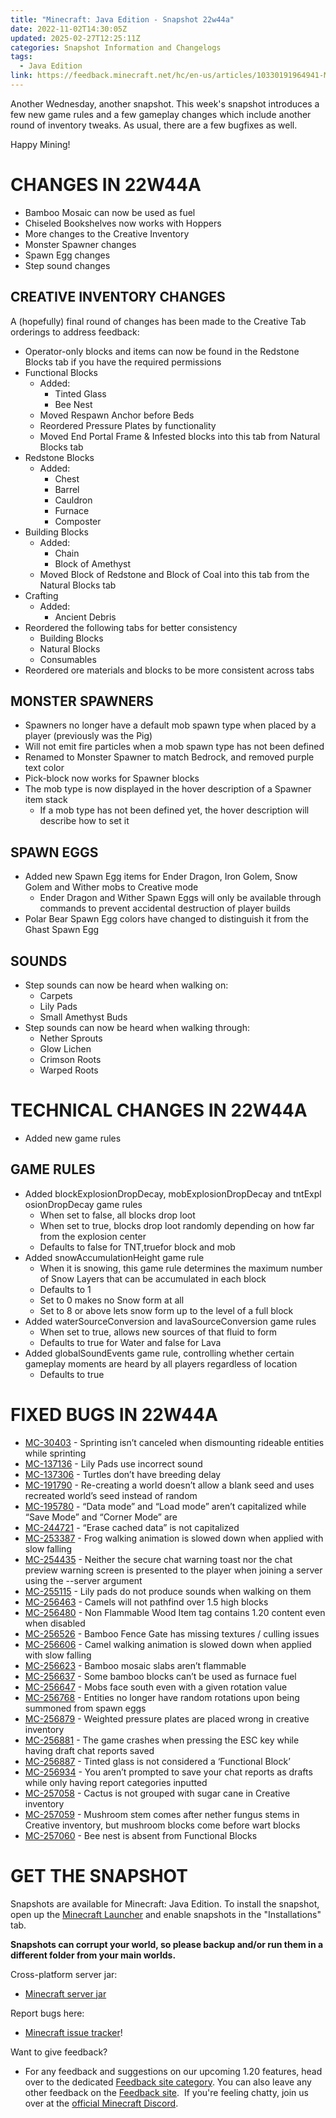 ```yaml
---
title: "Minecraft: Java Edition - Snapshot 22w44a"
date: 2022-11-02T14:30:05Z
updated: 2025-02-27T12:25:11Z
categories: Snapshot Information and Changelogs
tags:
  - Java Edition
link: https://feedback.minecraft.net/hc/en-us/articles/10330191964941-Minecraft-Java-Edition-Snapshot-22w44a
---
```


Another Wednesday, another snapshot. This week's snapshot introduces a few new game rules and a few gameplay changes which include another round of inventory tweaks. As usual, there are a few bugfixes as well.

Happy Mining!

# CHANGES IN 22W44A

- Bamboo Mosaic can now be used as fuel
- Chiseled Bookshelves now works with Hoppers
- More changes to the Creative Inventory
- Monster Spawner changes
- Spawn Egg changes
- Step sound changes

## CREATIVE INVENTORY CHANGES

A (hopefully) final round of changes has been made to the Creative Tab orderings to address feedback:

- Operator-only blocks and items can now be found in the Redstone Blocks tab if you have the required permissions
- Functional Blocks
  - Added:
    - Tinted Glass
    - Bee Nest
  - Moved Respawn Anchor before Beds
  - Reordered Pressure Plates by functionality
  - Moved End Portal Frame & Infested blocks into this tab from Natural Blocks tab
- Redstone Blocks
  - Added:
    - Chest
    - Barrel
    - Cauldron
    - Furnace
    - Composter
- Building Blocks
  - Added:
    - Chain
    - Block of Amethyst
  - Moved Block of Redstone and Block of Coal into this tab from the Natural Blocks tab
- Crafting
  - Added:
    - Ancient Debris
- Reordered the following tabs for better consistency
  - Building Blocks
  - Natural Blocks
  - Consumables
- Reordered ore materials and blocks to be more consistent across tabs

## MONSTER SPAWNERS

- Spawners no longer have a default mob spawn type when placed by a player (previously was the Pig)
- Will not emit fire particles when a mob spawn type has not been defined
- Renamed to Monster Spawner to match Bedrock, and removed purple text color
- Pick-block now works for Spawner blocks
- The mob type is now displayed in the hover description of a Spawner item stack
  - If a mob type has not been defined yet, the hover description will describe how to set it

## SPAWN EGGS

- Added new Spawn Egg items for Ender Dragon, Iron Golem, Snow Golem and Wither mobs to Creative mode
  - Ender Dragon and Wither Spawn Eggs will only be available through commands to prevent accidental destruction of player builds
- Polar Bear Spawn Egg colors have changed to distinguish it from the Ghast Spawn Egg

## SOUNDS

- Step sounds can now be heard when walking on:
  - Carpets
  - Lily Pads
  - Small Amethyst Buds
- Step sounds can now be heard when walking through:
  - Nether Sprouts
  - Glow Lichen
  - Crimson Roots
  - Warped Roots

# TECHNICAL CHANGES IN 22W44A

- Added new game rules

## GAME RULES

- Added blockExplosionDropDecay, mobExplosionDropDecay and tntExplosionDropDecay game rules
  - When set to false, all blocks drop loot
  - When set to true, blocks drop loot randomly depending on how far from the explosion center
  - Defaults to false for TNT,truefor block and mob
- Added snowAccumulationHeight game rule
  - When it is snowing, this game rule determines the maximum number of Snow Layers that can be accumulated in each block
  - Defaults to 1
  - Set to 0 makes no Snow form at all
  - Set to 8 or above lets snow form up to the level of a full block
- Added waterSourceConversion and lavaSourceConversion game rules
  - When set to true, allows new sources of that fluid to form
  - Defaults to true for Water and false for Lava
- Added globalSoundEvents game rule, controlling whether certain gameplay moments are heard by all players regardless of location
  - Defaults to true

# FIXED BUGS IN 22W44A

- [MC-30403](https://bugs.mojang.com/browse/MC-30403) - Sprinting isn’t canceled when dismounting rideable entities while sprinting
- [MC-137136](https://bugs.mojang.com/browse/MC-137136) - Lily Pads use incorrect sound
- [MC-137306](https://bugs.mojang.com/browse/MC-137306) - Turtles don’t have breeding delay
- [MC-191790](https://bugs.mojang.com/browse/MC-191790) - Re-creating a world doesn’t allow a blank seed and uses recreated world’s seed instead of random
- [MC-195780](https://bugs.mojang.com/browse/MC-195780) - “Data mode” and “Load mode” aren’t capitalized while “Save Mode” and “Corner Mode” are
- [MC-244721](https://bugs.mojang.com/browse/MC-244721) - “Erase cached data” is not capitalized
- [MC-253387](https://bugs.mojang.com/browse/MC-253387) - Frog walking animation is slowed down when applied with slow falling
- [MC-254435](https://bugs.mojang.com/browse/MC-254435) - Neither the secure chat warning toast nor the chat preview warning screen is presented to the player when joining a server using the --server argument
- [MC-255115](https://bugs.mojang.com/browse/MC-255115) - Lily pads do not produce sounds when walking on them
- [MC-256463](https://bugs.mojang.com/browse/MC-256463) - Camels will not pathfind over 1.5 high blocks
- [MC-256480](https://bugs.mojang.com/browse/MC-256480) - Non Flammable Wood Item tag contains 1.20 content even when disabled
- [MC-256526](https://bugs.mojang.com/browse/MC-256526) - Bamboo Fence Gate has missing textures / culling issues
- [MC-256606](https://bugs.mojang.com/browse/MC-256606) - Camel walking animation is slowed down when applied with slow falling
- [MC-256623](https://bugs.mojang.com/browse/MC-256623) - Bamboo mosaic slabs aren’t flammable
- [MC-256637](https://bugs.mojang.com/browse/MC-256637) - Some bamboo blocks can’t be used as furnace fuel
- [MC-256647](https://bugs.mojang.com/browse/MC-256647) - Mobs face south even with a given rotation value
- [MC-256768](https://bugs.mojang.com/browse/MC-256768) - Entities no longer have random rotations upon being summoned from spawn eggs
- [MC-256879](https://bugs.mojang.com/browse/MC-256879) - Weighted pressure plates are placed wrong in creative inventory
- [MC-256881](https://bugs.mojang.com/browse/MC-256881) - The game crashes when pressing the ESC key while having draft chat reports saved
- [MC-256887](https://bugs.mojang.com/browse/MC-256887) - Tinted glass is not considered a ‘Functional Block’
- [MC-256934](https://bugs.mojang.com/browse/MC-256934) - You aren’t prompted to save your chat reports as drafts while only having report categories inputted
- [MC-257058](https://bugs.mojang.com/browse/MC-257058) - Cactus is not grouped with sugar cane in Creative inventory
- [MC-257059](https://bugs.mojang.com/browse/MC-257059) - Mushroom stem comes after nether fungus stems in Creative inventory, but mushroom blocks come before wart blocks
- [MC-257060](https://bugs.mojang.com/browse/MC-257060) - Bee nest is absent from Functional Blocks

# GET THE SNAPSHOT

Snapshots are available for Minecraft: Java Edition. To install the snapshot, open up the [Minecraft Launcher](https://www.minecraft.net/download.html) and enable snapshots in the "Installations" tab.

**Snapshots can corrupt your world, so please backup and/or run them in a different folder from your main worlds.**

Cross-platform server jar:

- [Minecraft server jar](https://piston-data.mojang.com/v1/objects/ed050b461b7dd347f383176ef03a71bacb844e69/server.jar)

Report bugs here:

- [Minecraft issue tracker](https://bugs.mojang.com/browse/MC)!

Want to give feedback?

- For any feedback and suggestions on our upcoming 1.20 features, head over to the dedicated [Feedback site category](https://aka.ms/MC120Feedback). You can also leave any other feedback on the [Feedback site](https://aka.ms/JavaSnapshotFeedback).  If you're feeling chatty, join us over at the [official Minecraft Discord](https://discordapp.com/invite/minecraft).
